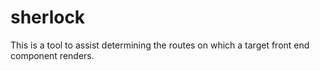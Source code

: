 # sherlock
This is a tool to assist determining the routes on which a target front end component renders.
